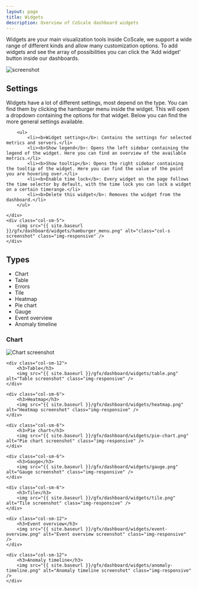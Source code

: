 ```yaml
---
layout: page
title: Widgets
description: Overview of CoScale dashboard widgets
---
```


Widgets are your main visualization tools inside CoScale, we support a wide range of different kinds and allow many customization options. To add widgets and see the array of possibilities you can click the 'Add widget' button inside our dashboards.

<img src="{{ site.baseurl }}/gfx/dashboard/widgets/add_widget.png" alt=" screenshot" class="imgs are your main visualization tools inside CoScale, we support a wide range of different kinds and allow many customization options. To add widgets and see the array of possibilities you can click the 'Add widget' button inside our dashboa-responsive" />

## Settings

<div class="row">
    <div class="col-sm-7">
        Widgets have a lot of different settings, most depend on the type. You can find them by clicking the hamburger menu inside the widget. This will open a dropdown containing the options for that widget. Below you can find the more general settings available.

        <ul>
            <li><b>Widget settings</b>: Contains the settings for selected metrics and servers.</li>
            <li><b>Show legend</b>: Opens the left sidebar containing the legend of the widget. Here you can find an overview of the available metrics.</li>
            <li><b>Show tooltip</b>: Opens the right sidebar containing the tooltip of the widget. Here you can find the value of the point you are hovering over.</li>
            <li><b>Enable time lock</b>: Every widget on the page follows the time selector by default, with the time lock you can lock a widget on a certain timerange.</li>
            <li><b>Delete this widget</b>: Removes the widget from the dashboard.</li>
        </ul>

    </div>
    <div class="col-sm-5">
        <img src="{{ site.baseurl }}/gfx/dashboard/widgets/hamburger_menu.png" alt="class="col-s screenshot" class="img-responsive" />
    </div>
</div>

## Types
<ul class="list-inline">
    <li><i class="fa fa-line-chart fa-fw"></i> Chart</li>
    <li><i class="fa fa-table fa-fw"></i> Table</li>
    <li><i class="fa fa-bug fa-fw"></i> Errors</li>
    <li><i class="fa fa-square-o fa-fw"></i> Tile</li>
    <li><i class="fa fa-th fa-fw"></i> Heatmap</li>
    <li><i class="fa fa-pie-chart fa-fw"></i> Pie chart</li>
    <li><i class="fa fa-tachometer fa-fw"></i> Gauge</li>
    <li><i class="fa fa-list fa-fw"></i> Event overview</li>
    <li><i class="fa fa-list-alt fa-fw"></i> Anomaly timeline</li>
</ul>

<div class="row">
    <div class="col-sm-12">
        <h3>Chart</h3>
        <img src="{{ site.baseurl }}/gfx/dashboard/widgets/chart.png" alt="Chart screenshot" class="img-responsive" />
    </div>

    <div class="col-sm-12">
        <h3>Table</h3>
        <img src="{{ site.baseurl }}/gfx/dashboard/widgets/table.png" alt="Table screenshot" class="img-responsive" />
    </div>

    <div class="col-sm-6">
        <h3>Heatmap</h3>
        <img src="{{ site.baseurl }}/gfx/dashboard/widgets/heatmap.png" alt="Heatmap screenshot" class="img-responsive" />
    </div>

    <div class="col-sm-6">
        <h3>Pie chart</h3>
        <img src="{{ site.baseurl }}/gfx/dashboard/widgets/pie-chart.png" alt="Pie chart screenshot" class="img-responsive" />
    </div>

    <div class="col-sm-6">
        <h3>Gauge</h3>
        <img src="{{ site.baseurl }}/gfx/dashboard/widgets/gauge.png" alt="Gauge screenshot" class="img-responsive" />
    </div>

    <div class="col-sm-6">
        <h3>Tile</h3>
        <img src="{{ site.baseurl }}/gfx/dashboard/widgets/tile.png" alt="Tile screenshot" class="img-responsive" />
    </div>

    <div class="col-sm-12">
        <h3>Event overview</h3>
        <img src="{{ site.baseurl }}/gfx/dashboard/widgets/event-overview.png" alt="Event overview screenshot" class="img-responsive" />
    </div>

    <div class="col-sm-12">
        <h3>Anomaly timeline</h3>
        <img src="{{ site.baseurl }}/gfx/dashboard/widgets/anomaly-timeline.png" alt="Anomaly timeline screenshot" class="img-responsive" />
    </div>
</div>
